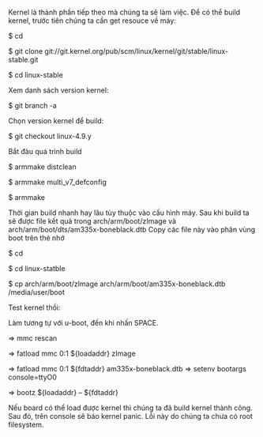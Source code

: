 Kernel là thành phần tiếp theo mà chúng ta sẽ làm việc. Để có thể build kernel, trước tiên chúng ta cần get resouce về máy:

$ cd

$ git clone git://git.kernel.org/pub/scm/linux/kernel/git/stable/linux-stable.git

$ cd linux-stable

Xem danh sách version kernel:

$ git branch -a

Chọn version kernel để build:

$ git checkout linux-4.9.y

Bắt đàu quá trình build

$ armmake distclean

$ armmake multi_v7_defconfig

$ armmake

Thời gian build nhanh hay lâu tùy thuộc vào cấu hình máy. Sau khi build ta sẽ được file kết quả trong arch/arm/boot/zImage và arch/arm/boot/dts/am335x-boneblack.dtb
Copy các file này vào phân vùng boot trên thẻ nhớ

$ cd

$ cd linux-statble

$ cp arch/arm/boot/zImage arch/arm/boot/am335x-boneblack.dtb /media/user/boot

Test kernel thồi:

Làm tương tự với u-boot, đến khi nhấn SPACE.

=> mmc rescan

=> fatload mmc 0:1 ${loadaddr} zImage

=> fatload mmc 0:1 ${fdtaddr} am335x-boneblack.dtb
=> setenv bootargs console=ttyO0

=> bootz ${loadaddr} – ${fdtaddr}

Nếu board có thể load được kernel thì chúng ta đã build kernel thành công. Sau đó, trên console sẽ báo kernel panic. Lỗi này do chúng ta chưa có root filesystem.